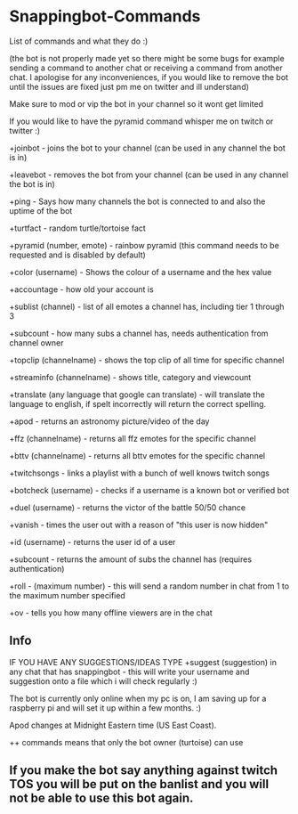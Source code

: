 # Snappingbot-Commands
List of commands and what they do :) 



(the bot is not properly made yet so there might be some bugs for example sending a command to another chat or receiving a command from another chat. I apologise for any inconveniences, if you would like to remove the bot until the issues are fixed just pm me on twitter and ill understand) 

Make sure to mod or vip the bot in your channel so it wont get limited

If you would like to have the pyramid command whisper me on twitch or twitter :) 

+joinbot - joins the bot to your channel (can be used in any channel the bot is in)

+leavebot - removes the bot from your channel (can be used in any channel the bot is in)

+ping - Says how many channels the bot is connected to and also the uptime of the bot 

+turtfact - random turtle/tortoise fact

+pyramid (number, emote) - rainbow pyramid (this command needs to be requested and is disabled by default)

+color (username) - Shows the colour of a username and the hex value

+accountage - how old your account is

+sublist (channel) - list of all emotes a channel has, including tier 1 through 3 

+subcount - how many subs a channel has, needs authentication from channel owner

+topclip (channelname) - shows the top clip of all time for specific channel

+streaminfo (channelname) - shows title, category and viewcount 

+translate (any language that google can translate) - will translate the language to english, if spelt incorrectly will return the correct spelling.

+apod - returns an astronomy picture/video of the day

+ffz (channelname)  - returns all ffz emotes for the specific channel

+bttv (channelname) - returns all bttv emotes for the specific channel

+twitchsongs - links a playlist with a bunch of well knows twitch songs

+botcheck (username) - checks if a username is a known bot or verified bot 

+duel (username) - returns the victor of the battle 50/50 chance

+vanish - times the user out with a reason of "this user is now hidden"

+id (username) - returns the user id of a user
  
+subcount - returns the amount of subs the channel has (requires authentication)

+roll - (maximum number) - this will send a random number in chat from 1 to the maximum number specified

+ov - tells you how many offline viewers are in the chat 

Info
---------------------------------------------------------------------------------------------------------------------------------------------------------------------------------
IF YOU HAVE ANY SUGGESTIONS/IDEAS TYPE +suggest (suggestion) in any chat that has snappingbot - this will write  your username and suggestion onto a file which i will check regularly :) 

The bot is currently only online when my pc is on, I am saving up for a raspberry pi and will set it up within a few months. :) 

Apod changes at Midnight Eastern time (US East Coast). 

++ commands means that only the bot owner (turtoise) can use

If you make the bot say anything against twitch TOS you will be put on the banlist and you will not be able to use this bot again. 
---------------------------------------------------------------------------------------------------------------------------------------------------------------------------------

